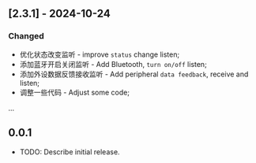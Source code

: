 ## [2.3.1] - 2024-10-24

### Changed

- 优化状态改变监听 - improve `status` change listen;
- 添加蓝牙开启关闭监听 - Add Bluetooth, `turn on/off` listen;
- 添加外设数据反馈接收监听 - Add peripheral `data feedback`, receive and listen;
- 调整一些代码 - Adjust some code;

...

## 0.0.1

- TODO: Describe initial release.

